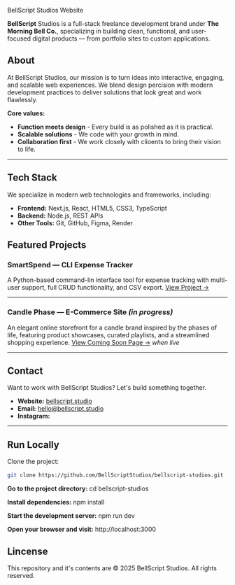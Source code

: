 <p align="center>
    <img src="/public/bs-studio-logo-trsp.PNG" alt="BellScript Studios Banner" height="200>
</p>
    
# BellScript Studios Website

**BellScript** Studios is a full-stack freelance development brand under **The Morning Bell Co.**, specializing in building clean, functional, and user-focused digital products — from portfolio sites to custom applications.

## About

At BellScript Studios, our mission is to turn ideas into interactive, engaging, and scalable web experiences. We blend design percision with modern development practices to deliver solutions that look great and work flawlessly.

**Core values:**
- **Function meets design** - Every build is as polished as it is practical.
- **Scalable solutions** - We code with your growth in mind.
- **Collaboration first** - We work closely with clioents to bring their vision to life.

---

## Tech Stack

We specialize in modern web technologies and frameworks, including:

- **Frontend:** Next.js, React, HTML5, CSS3, TypeScript
- **Backend:** Node.js, REST APIs
- **Other Tools:** Git, GitHub, Figma, Render

## Featured Projects

### **SmartSpend — CLI Expense Tracker**
A Python-based command-lin interface tool for expense tracking with multi-user support, full CRUD functionality, and CSV export.
[View Project →](https://github.com/MTinsley00/CLI_Expense_Tracker.git)

---

### **Candle Phase — E-Commerce Site** *(in progress)*
An elegant online storefront for a candle brand inspired by the phases of life, featuring product showcases, curated playlists, and a streamlined shopping experience.
[View Coming Soon Page →](https://candlephase.com) *when live*

---

## Contact

Want to work with BellScript Studios? Let's build something together.

- **Website:** [bellscript.studio](https://bellscript.studio)
- **Email:** [hello@bellscript.studio](mailto:hello@bellscript.studio)
- **Instagram:** 

---

## Run Locally 
Clone the project:
```bash
git clone https://github.com/BellScriptStudios/bellscript-studios.git
```

**Go to the project directory:**
cd bellscript-studios

**Install dependencies:**
npm install

**Start the development server:**
npm run dev

**Open your browser and visit:**
http://localhost:3000

## Lincense

This repository and it's contents are © 2025 BellScript Studios. All rights reserved.